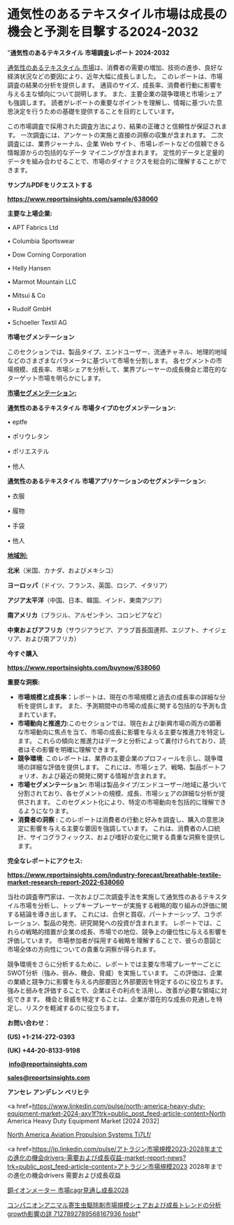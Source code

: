 # 通気性のあるテキスタイル市場は成長の機会と予測を目撃する2024-2032

"<strong>通気性のあるテキスタイル 市場調査レポート 2024-2032</strong>

<a href=https://www.reportsinsights.com/sample/638060>通気性のあるテキスタイル 市場</a>は、消費者の需要の増加、技術の進歩、良好な経済状況などの要因により、近年大幅に成長しました。 このレポートは、市場調査の結果の分析を提供します。 通貨のサイズ、成長率、消費者行動に影響を与える主な傾向について説明します。 また、主要企業の競争環境と市場シェアも強調します。 読者がレポートの重要なポイントを理解し、情報に基づいた意思決定を行うための基礎を提供することを目的としています。

この市場調査で採用された調査方法により、結果の正確さと信頼性が保証されます。 一次調査には、アンケートの実施と直接の洞察の収集が含まれます。 二次調査には、業界ジャーナル、企業 Web サイト、市場レポートなどの信頼できる情報源からの包括的なデータ マイニングが含まれます。 定性的データと定量的データを組み合わせることで、市場のダイナミクスを総合的に理解することができます。

<strong><b>サンプルPDFをリクエストする</b></strong>

<a href=https://www.reportsinsights.com/sample/638060><strong><u>https://www.reportsinsights.com/sample/638060</u></strong></a>

<strong>主要な上場企業:</strong>

• APT Fabrics Ltd

• Columbia Sportswear

• Dow Corning Corporation

• Helly Hansen

• Marmot Mountain LLC

• Mitsui & Co

• Rudolf GmbH

• Schoeller Textil AG

<strong>市場セグメンテーション</strong>

このセクションでは、製品タイプ、エンドユーザー、流通チャネル、地理的地域などのさまざまなパラメータに基づいて市場を分割します。 各セグメントの市場規模、成長率、市場シェアを分析して、業界プレーヤーの成長機会と潜在的なターゲット市場を明らかにします。

<strong><u>市場セグメンテーション</u></strong><strong><u>:</u></strong>

<strong>通気性のあるテキスタイル 市場タイプのセグメンテーション:</strong>

• eptfe

• ポリウレタン

• ポリエステル

• 他人

<strong>通気性のあるテキスタイル 市場アプリケーションのセグメンテーション:</strong>

• 衣服

• 履物

• 手袋

• 他人

<strong><u>地域別</u></strong><strong><u>:</u></strong>

<strong>北米</strong>（米国、カナダ、およびメキシコ）

<strong>ヨーロッパ</strong>（ドイツ、フランス、英国、ロシア、イタリア）

<strong>アジア太平洋</strong>（中国、日本、韓国、インド、東南アジア）

<strong>南アメリカ</strong>（ブラジル、アルゼンチン、コロンビアなど）

<strong>中東およびアフリカ</strong>（サウジアラビア、アラブ首長国連邦、エジプト、ナイジェリア、および南アフリカ）

<strong>今すぐ購入</strong>

<a href=https://www.reportsinsights.com/buynow/638060><strong><u>https://www.reportsinsights.com/buynow/638060</u></strong></a>

<strong>重要な洞察:</strong>
<ul>
  <li><strong>市場規模と成長率：</strong>レポートは、現在の市場規模と過去の成長率の詳細な分析を提供します。 また、予測期間中の市場の成長に関する包括的な予測も含まれています。</li>
  <li><strong>市場動向と推進力:</strong>このセクションでは、現在および新興市場の両方の顕著な市場動向に焦点を当て、市場の成長に影響を与える主要な推進力を特定します。 これらの傾向と推進力はデータと分析によって裏付けられており、読者はその影響を明確に理解できます。</li>
  <li><strong>競争環境</strong>: このレポートは、業界の主要企業のプロフィールを示し、競争環境の詳細な評価を提供します。 これには、市場シェア、戦略、製品ポートフォリオ、および最近の開発に関する情報が含まれます。</li>
  <li><strong>市場セグメンテーション: </strong>市場は製品タイプ/エンドユーザー/地域に基づいて分割されており、各セグメントの規模、成長、市場シェアの詳細な分析が提供されます。 このセグメント化により、特定の市場動向を包括的に理解できるようになります。</li>
  <li><strong>消費者の洞察 : </strong>このレポートは消費者の行動と好みを調査し、購入の意思決定に影響を与える主要な要因を強調しています。 これは、消費者の人口統計、サイコグラフィックス、および嗜好の変化に関する貴重な洞察を提供します。</li>
</ul>
<strong>完全なレポートにアクセス:</strong>

<a href=https://www.reportsinsights.com/industry-forecast/breathable-textile-market-research-report-2022-638060><strong><u><b>https://www.reportsinsights.com/industry-forecast/breathable-textile-market-research-report-2022-638060</b></u></strong></a>

当社の調査専門家は、一次および二次調査手法を実施して通気性のあるテキスタイル市場を分析し、トップキープレーヤーが実施する戦略的取り組みの評価に関する結論を導き出します。 これには、合併と買収、パートナーシップ、コラボレーション、製品の発売、研究開発への投資が含まれます。 レポートでは、これらの戦略的措置が企業の成長、市場での地位、競争上の優位性に与える影響を評価しています。 市場参加者が採用する戦略を理解することで、彼らの意図と市場全体の方向性についての貴重な洞察が得られます。

競争環境をさらに分析するために、レポートでは主要な市場プレーヤーごとにSWOT分析（強み、弱み、機会、脅威）を実施しています。 この評価は、企業の業績と競争力に影響を与える内部要因と外部要因を特定するのに役立ちます。 強みと弱みを評価することで、企業はその利点を活用し、改善が必要な領域に対処できます。 機会と脅威を特定することは、企業が潜在的な成長の見通しを特定し、リスクを軽減するのに役立ちます。

<strong>お問い合わせ：</strong>

<strong>(US) +1-214-272-0393</strong>

<strong>(UK) +44-20-8133-9198</strong>

<strong> </strong><a href=info@reportsinsights.com><strong><u>info@reportsinsights.com</u></strong></a>

<a href=sales@reportsinsights.com><strong><u>sales@reportsinsights.com</u></strong></a>

<strong>アンセレ アンデレン ベリヒテ</strong>

<a href=https://www.linkedin.com/pulse/north-america-heavy-duty-equipment-market-2024-axv1f?trk=public_post_feed-article-content>North America Heavy Duty Equipment Market [2024 2032]</a>

<a href=https://www.linkedin.com/pulse/north-america-aviation-propulsion-systems-ti7lf/>North America Aviation Propulsion Systems Ti7Lf/</a>

<a href=https://jp.linkedin.com/pulse/アトラジン市場規模2023-2028年までの進化の機会drivers-需要および成長収益-market-report-news?trk=public_post_feed-article-content>アトラジン市場規模2023 2028年までの進化の機会drivers 需要および成長収益</a>

<a href=https://www.linkedin.com/pulse/銅イオンメーター-市場cagr見通し成長2028-reportsinsights-pvt-ltd/>銅イオンメーター 市場cagr見通し成長2028</a>

<a href=https://www.linkedin.com/pulse/コンパニオンアニマル寄生虫駆除剤市場規模シェアおよび成長トレンドの分析growth影響の詳-7127892789568167936-fosbf/>コンパニオンアニマル寄生虫駆除剤市場規模シェアおよび成長トレンドの分析growth影響の詳 7127892789568167936 fosbf</a>"
